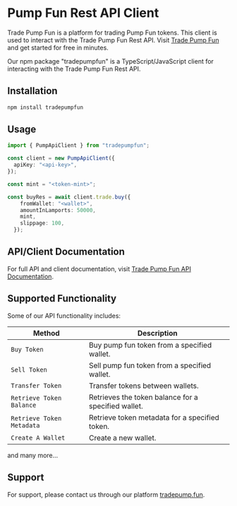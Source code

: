 # Pump Fun Rest API Client

Trade Pump Fun is a platform for trading Pump Fun tokens. This client is used to interact with the Trade Pump Fun Rest API. Visit [Trade Pump Fun](https://tradepump.fun) and get started for free in minutes.

Our npm package "tradepumpfun" is a TypeScript/JavaScript client for interacting with the Trade Pump Fun Rest API.

## Installation

```bash
npm install tradepumpfun
```

## Usage

```typescript
import { PumpApiClient } from "tradepumpfun";

const client = new PumpApiClient({
  apiKey: "<api-key>",
});

const mint = "<token-mint>";

const buyRes = await client.trade.buy({
    fromWallet: "<wallet>",
    amountInLamports: 50000,
    mint,
    slippage: 100,
  });
```

## API/Client Documentation

For full API and client documentation, visit [Trade Pump Fun API Documentation](https://tradepump.fun/api).


## Supported Functionality

Some of our API functionality includes:


| Method                    | Description                                         |
| ------------------------- | --------------------------------------------------- |
| `Buy Token`               | Buy pump fun token from a specified wallet.         |
| `Sell Token`              | Sell pump fun token from a specified wallet.        |
| `Transfer Token`          | Transfer tokens between wallets.                    |
| `Retrieve Token Balance`  | Retrieves the token balance for a specified wallet. |
| `Retrieve Token Metadata` | Retrieve token metadata for a specified token.      |
| `Create A Wallet`         | Create a new wallet.                                |

and many more...

## Support

For support, please contact us through our platform [tradepump.fun](https://tradepump.fun).










